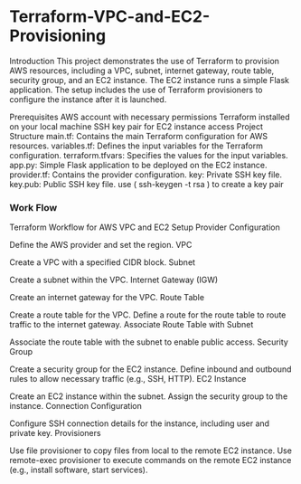 # Terraform-VPC-and-EC2-Provisioning
Introduction
This project demonstrates the use of Terraform to provision AWS resources, including a VPC, subnet, internet gateway, route table, security group, and an EC2 instance. The EC2 instance runs a simple Flask application. The setup includes the use of Terraform provisioners to configure the instance after it is launched.

Prerequisites
AWS account with necessary permissions
Terraform installed on your local machine
SSH key pair for EC2 instance access
Project Structure
main.tf: Contains the main Terraform configuration for AWS resources.
variables.tf: Defines the input variables for the Terraform configuration.
terraform.tfvars: Specifies the values for the input variables.
app.py: Simple Flask application to be deployed on the EC2 instance.
provider.tf: Contains the provider configuration.
key: Private SSH key file.
key.pub: Public SSH key file.
use ( ssh-keygen -t rsa ) to create a key pair 


### Work Flow 

Terraform Workflow for AWS VPC and EC2 Setup
Provider Configuration

Define the AWS provider and set the region.
VPC

Create a VPC with a specified CIDR block.
Subnet

Create a subnet within the VPC.
Internet Gateway (IGW)

Create an internet gateway for the VPC.
Route Table

Create a route table for the VPC.
Define a route for the route table to route traffic to the internet gateway.
Associate Route Table with Subnet

Associate the route table with the subnet to enable public access.
Security Group

Create a security group for the EC2 instance.
Define inbound and outbound rules to allow necessary traffic (e.g., SSH, HTTP).
EC2 Instance

Create an EC2 instance within the subnet.
Assign the security group to the instance.
Connection Configuration

Configure SSH connection details for the instance, including user and private key.
Provisioners

Use file provisioner to copy files from local to the remote EC2 instance.
Use remote-exec provisioner to execute commands on the remote EC2 instance (e.g., install software, start services).
